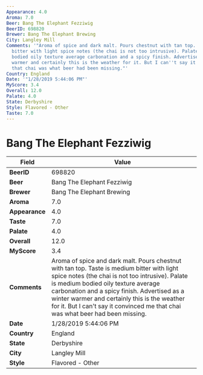 ```yaml
---
Appearance: 4.0
Aroma: 7.0
Beer: Bang The Elephant Fezziwig
BeerID: 698820
Brewer: Bang The Elephant Brewing
City: Langley Mill
Comments: '"Aroma of spice and dark malt. Pours chestnut with tan top. Taste is medium
  bitter with light spice notes (the chai is not too intrusive). Palate is medium
  bodied oily texture average carbonation and a spicy finish. Advertised as a winter
  warmer and certainly this is the weather for it. But I can''t say it convinced me
  that chai was what beer had been missing."'
Country: England
Date: '"1/28/2019 5:44:06 PM"'
MyScore: 3.4
Overall: 12.0
Palate: 4.0
State: Derbyshire
Style: Flavored - Other
Taste: 7.0
---
```


# Bang The Elephant Fezziwig

| Field         | Value |
|---------------|-------|
| **BeerID** | 698820 |
| **Beer** | Bang The Elephant Fezziwig |
| **Brewer** | Bang The Elephant Brewing |
| **Aroma** | 7.0 |
| **Appearance** | 4.0 |
| **Taste** | 7.0 |
| **Palate** | 4.0 |
| **Overall** | 12.0 |
| **MyScore** | 3.4 |
| **Comments** | Aroma of spice and dark malt. Pours chestnut with tan top. Taste is medium bitter with light spice notes (the chai is not too intrusive). Palate is medium bodied oily texture average carbonation and a spicy finish. Advertised as a winter warmer and certainly this is the weather for it. But I can't say it convinced me that chai was what beer had been missing. |
| **Date** | 1/28/2019 5:44:06 PM |
| **Country** | England |
| **State** | Derbyshire |
| **City** | Langley Mill |
| **Style** | Flavored - Other |
